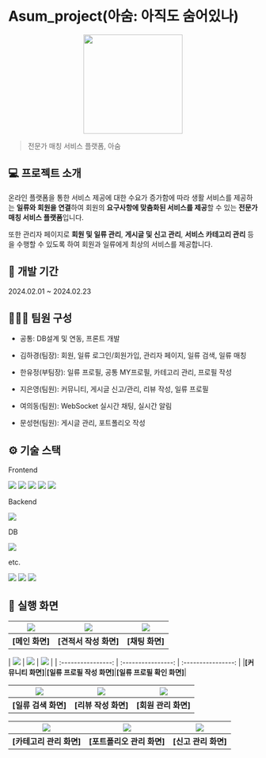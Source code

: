# Asum_project(아숨: 아직도 숨어있나)
<p align="center">
    <img src="https://github.com/JiEunyoung/hoi_kiosk_project/assets/137987981/28231572-4700-4d74-b6e1-5be7fe678740" width="200px"/>
</p>

> 전문가 매칭 서비스 플랫폼, 아숨


## 💻 프로젝트 소개
온라인 플랫폼을 통한 서비스 제공에 대한 수요가 증가함에 따라 생활 서비스를 제공하는 **일류와 회원을 연결**하여 회원의 **요구사항에 맞춤화된 서비스를 제공**할 수 있는 **전문가 매칭 서비스 플랫폼**입니다.

또한 관리자 페이지로 **회원 및 일류 관리**, **게시글 및 신고 관리**, **서비스 카테고리 관리** 등을 수행할 수 있도록 하여 회원과 일류에게 최상의 서비스를 제공합니다.

## 📆 개발 기간
2024.02.01 ~ 2024.02.23

## 🧑‍🤝‍🧑 팀원 구성
- 공통: DB설계 및 연동, 프론트 개발

- 김하경(팀장): 회원, 일류 로그인/회원가입, 관리자 페이지, 일류 검색, 일류 매칭

- 한유정(부팀장): 일류 프로필, 공통 MY프로필, 카테고리 관리, 프로필 작성

- 지은영(팀원): 커뮤니티, 게시글 신고/관리, 리뷰 작성, 일류 프로필

- 여의동(팀원): WebSocket 실시간 채팅, 실시간 알림

- 문성현(팀원): 게시글 관리, 포트폴리오 작성

## ⚙️ 기술 스택
Frontend<br>

<img src="https://img.shields.io/badge/HTML5-E34F26?style=for-the-badge&logo=html5&logoColor=white"> <img src="https://img.shields.io/badge/CSS3-1572B6?style=for-the-badge&logo=css3&logoColor=white"> <img src="https://img.shields.io/badge/javascript-F7DF1E?style=for-the-badge&logo=javascript&logoColor=black"> <img src="https://img.shields.io/badge/bootstrap-7952B3?style=for-the-badge&logo=bootstrap&logoColor=white"> <img src="https://img.shields.io/badge/jquery-0769AD?style=for-the-badge&logo=jQuery&logoColor=white"/>

Backend<br>

<img src="https://img.shields.io/badge/spring-6DB33F?style=for-the-badge&logo=Spring&logoColor=white"/>

DB<br>

<img src="https://img.shields.io/badge/oracle-F80000?style=for-the-badge&logo=Oracle&logoColor=white"/>

etc.<br>

<img src="https://img.shields.io/badge/github-181717?style=for-the-badge&logo=github&logoColor=white"> <img src="https://img.shields.io/badge/git-F05032?style=for-the-badge&logo=git&logoColor=white"> <img src="https://img.shields.io/badge/eclipse-2C2255?style=for-the-badge&logo=eclipse ide&logoColor=white"/>



## 📌 실행 화면

| <img src="https://github.com/JiEunyoung/Asum_project/assets/137987981/60884576-1057-46d4-badf-0c9c92313166"/> | <img src="https://github.com/JiEunyoung/Asum_project/assets/137987981/444f5e61-a1f4-4c88-8ab3-b9b4eb10da9f"/> | <img src="https://github.com/JiEunyoung/Asum_project/assets/137987981/b4213cc2-ff2a-446b-b479-1b5cde4c160b"/> |
| :----------------: | :----------------: | :----------------: |
|**[메인 화면]**|**[견적서 작성 화면]**|**[채팅 화면]**|

| <img src="https://github.com/JiEunyoung/Asum_project/assets/137987981/1960ba37-2eed-4540-be90-950ab80d74f0"/> | <img src="https://github.com/JiEunyoung/Asum_project/assets/137987981/fb7931b7-60d9-47e2-a769-ea3fa64bc4https://github.com/JiEunyoung/Asum_project/assets/137987981/fb7931b7-60d9-47e2-a769-ea3fa64bc4c3)
c3"/> | <img src="https://github.com/JiEunyoung/Asum_project/assets/137987981/8c1368a4-752e-40c0-ae93-cb1d3ccff955"/> |
| :----------------: | :----------------: | :----------------: |
|**[커뮤니티 화면]**|**[일류 프로필 작성 화면]**|**[일류 프로필 확인 화면]**|

| <img src="https://github.com/JiEunyoung/Asum_project/assets/137987981/b3ad2f87-8d76-4b77-8a60-4ac13f07c4c5"/> | <img src="https://github.com/JiEunyoung/Asum_project/assets/137987981/dec40f36-563f-4ffb-a736-b3fb0536aaff"/> | <img src="https://github.com/JiEunyoung/Asum_project/assets/137987981/e94cfa38-1679-4d19-af96-4def7dd95616"/> |
| :----------------: | :----------------: | :----------------: |
|**[일류 검색 화면]**|**[리뷰 작성 화면]**|**[회원 관리 화면]**|

| <img src="https://github.com/JiEunyoung/Asum_project/assets/137987981/9309e89c-e0ae-4458-85fe-13d7aae626ce"/> | <img src="https://github.com/JiEunyoung/Asum_project/assets/137987981/a79aa7db-d5b8-4f4f-b215-50ae597ec0d1"/> | <img src="https://github.com/JiEunyoung/Asum_project/assets/137987981/f4bcece7-ae1b-4a44-8079-b3613daa6caa"/> |
| :----------------: | :----------------: | :----------------: |
|**[카테고리 관리 화면]**|**[포트폴리오 관리 화면]**|**[신고 관리 화면]**|
